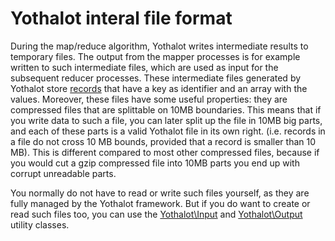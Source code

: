 # Yothalot interal file format

During the map/reduce algorithm, Yothalot writes intermediate results to 
temporary files. The output from the mapper processes is for example written to 
such intermediate files, which are used as input for the subsequent reducer
processes. These intermediate files generated by Yothalot store 
[records](copernica-docs:Yothalot/record "Record") that have a key as identifier
and an array with the values. Moreover, these files have some useful properties:
they are compressed files that are splittable on 10MB boundaries. This means
that if you write data to such a file, you can later split up the file in 10MB
big parts, and each of these parts is a valid Yothalot file in its own right.
(i.e. records in a file do not cross 10 MB bounds, provided that a record is
smaller than 10 MB). This is different compared to most other compressed files,
because if you would cut a gzip compressed file into 10MB parts you end up with
corrupt unreadable parts.

You normally do not have to read or write such files yourself, as they are fully
managed by the Yothalot framework. But if you do want to create or read such
files too, you can use the [Yothalot\Input](copernica-docs:Yothalot/php-input "Input")
and [Yothalot\Output](copernica-docs:Yothalot/php-output "Output") utility classes.

